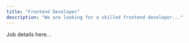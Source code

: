 ```yaml
---
title: "Frontend Developer"
description: "We are looking for a skilled frontend developer..."
---
```


Job details here...

